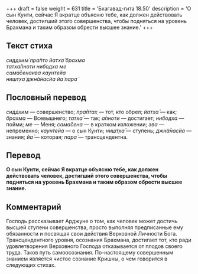 +++
draft = false
weight = 631
title = 'Бхагавад-гита 18.50'
description = 'О сын Кунти, сейчас Я вкратце объясню тебе, как должен действовать человек, достигший этого совершенства, чтобы подняться на уровень Брахмана и таким образом обрести высшее знание.'
+++

## Текст стиха

_сиддхим̇ пра̄пто йатха̄ брахма  
татха̄пноти нибодха ме  
сама̄сенаива каунтейа  
ништ̣ха̄ джн̃а̄насйа йа̄ пара̄_

## Пословный перевод

_сиддхим_ — совершенство; _пра̄птах̣_ — тот, кто обрел; _йатха̄_ — как; _брахма_ — Всевышнего; _татха̄_ — так; _а̄пноти_ — достигает; _нибодха_ — пойми; _ме_ — Меня; _сама̄сена_ — в кратком изложении; _эва_ — непременно; _каунтейа_ — о сын Кунти; _ништ̣ха̄_ — ступень; _джн̃а̄насйа_ — знания; _йа̄_ — которая; _пара̄_ — трансцендентна.

## Перевод

**О сын Кунти, сейчас Я вкратце объясню тебе, как должен действовать человек, достигший этого совершенства, чтобы подняться на уровень Брахмана и таким образом обрести высшее знание.**

## Комментарий

Господь рассказывает Арджуне о том, как человек может достичь высшей ступени совершенства, просто выполняя предписанные ему обязанности и посвящая свои действия Верховной Личности Бога. Трансцендентного уровня, осознания Брахмана, достигает тот, кто ради удовлетворения Верховного Господа отказывается от плодов своего труда. Таков путь самоосознания. По-настоящему совершенным знанием является чистое сознание Кришны, о чем говорится в следующих стихах.
